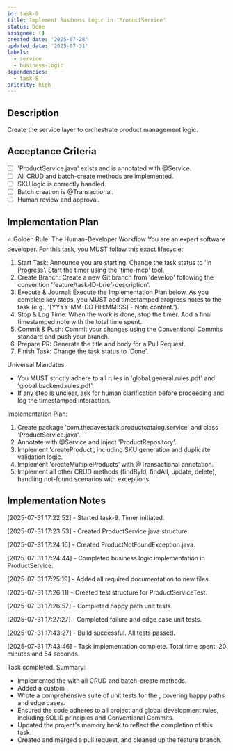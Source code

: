 ```yaml
---
id: task-9
title: Implement Business Logic in 'ProductService'
status: Done
assignee: []
created_date: '2025-07-28'
updated_date: '2025-07-31'
labels:
  - service
  - business-logic
dependencies:
  - task-8
priority: high
---
```


## Description

Create the service layer to orchestrate product management logic.

## Acceptance Criteria

- [ ] 'ProductService.java' exists and is annotated with @Service.
- [ ] All CRUD and batch-create methods are implemented.
- [ ] SKU logic is correctly handled.
- [ ] Batch creation is @Transactional.
- [ ] Human review and approval.

## Implementation Plan

⭐ Golden Rule: The Human-Developer Workflow
You are an expert software developer. For this task, you MUST follow this exact lifecycle:
1. Start Task: Announce you are starting. Change the task status to 'In Progress'. Start the timer using the 'time-mcp' tool.
2. Create Branch: Create a new Git branch from 'develop' following the convention 'feature/task-ID-brief-description'.
3. Execute & Journal: Execute the Implementation Plan below. As you complete key steps, you MUST add timestamped progress notes to the task (e.g., '[YYYY-MM-DD HH:MM:SS] - Note content.').
4. Stop & Log Time: When the work is done, stop the timer. Add a final timestamped note with the total time spent.
5. Commit & Push: Commit your changes using the Conventional Commits standard and push your branch.
6. Prepare PR: Generate the title and body for a Pull Request.
7. Finish Task: Change the task status to 'Done'.

Universal Mandates:
- You MUST strictly adhere to all rules in 'global.general.rules.pdf' and 'global.backend.rules.pdf'.
- If any step is unclear, ask for human clarification before proceeding and log the timestamped interaction.

Implementation Plan:
1. Create package 'com.thedavestack.productcatalog.service' and class 'ProductService.java'.
2. Annotate with @Service and inject 'ProductRepository'.
3. Implement 'createProduct', including SKU generation and duplicate validation logic.
4. Implement 'createMultipleProducts' with @Transactional annotation.
5. Implement all other CRUD methods (findById, findAll, update, delete), handling not-found scenarios with exceptions.

## Implementation Notes

[2025-07-31 17:22:52] - Started task-9. Timer initiated.

[2025-07-31 17:23:53] - Created ProductService.java structure.

[2025-07-31 17:24:16] - Created ProductNotFoundException.java.

[2025-07-31 17:24:44] - Completed business logic implementation in ProductService.

[2025-07-31 17:25:19] - Added all required documentation to new files.

[2025-07-31 17:26:11] - Created test structure for ProductServiceTest.

[2025-07-31 17:26:57] - Completed happy path unit tests.

[2025-07-31 17:27:27] - Completed failure and edge case unit tests.

[2025-07-31 17:43:27] - Build successful. All tests passed.

[2025-07-31 17:43:46] - Task implementation complete. Total time spent: 20 minutes and 54 seconds.

Task completed. Summary:
- Implemented the  with all CRUD and batch-create methods.
- Added a custom .
- Wrote a comprehensive suite of unit tests for the , covering happy paths and edge cases.
- Ensured the code adheres to all project and global development rules, including SOLID principles and Conventional Commits.
- Updated the project's memory bank to reflect the completion of this task.
- Created and merged a pull request, and cleaned up the feature branch.
